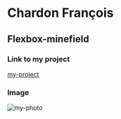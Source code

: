 # Chardon François
## Flexbox-minefield

### Link to my project
[my-project](https://chardonfrancois.github.io/flexbox-minefield_Weap/)

### Image
<img src = "/Users/weaponn/Desktop/demineur.png" title = "my-photo" alt = "my-photo">
